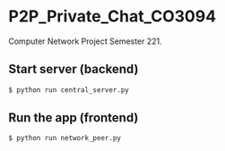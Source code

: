 # P2P_Private_Chat_CO3094
Computer Network Project Semester 221.

## Start server (backend)

```bash
$ python run central_server.py
```

## Run the app (frontend)

```bash
$ python run network_peer.py
```
